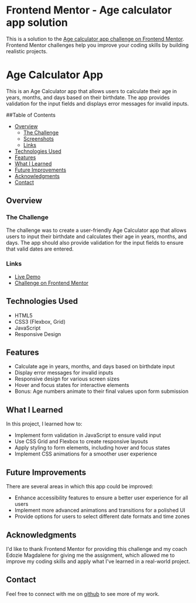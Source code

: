 # Frontend Mentor - Age calculator app solution

This is a solution to the [Age calculator app challenge on Frontend Mentor](https://www.frontendmentor.io/challenges/age-calculator-app-dF9DFFpj-Q). Frontend Mentor challenges help you improve your coding skills by building realistic projects. 

# Age Calculator App

This is an Age Calculator app that allows users to calculate their age in years, months, and days based on their birthdate. The app provides validation for the input fields and displays error messages for invalid inputs.

##Table of Contents

- [Overview](#overview)
  - [The Challenge](#the-challenge)
  - [Screenshots](#screenshots)
  - [Links](#links)
- [Technologies Used](#technologies-used)
- [Features](#features)
- [What I Learned](#what-i-learned)
- [Future Improvements](#future-improvements)
- [Acknowledgments](#acknowledgments)
- [Contact](#contact)

## Overview

### The Challenge

The challenge was to create a user-friendly Age Calculator app that allows users to input their birthdate and calculates their age in years, months, and days. The app should also provide validation for the input fields to ensure that valid dates are entered.


### Links

- [Live Demo](https://delightful-pudding-68b11a.netlify.app)
- [Challenge on Frontend Mentor](https://www.frontendmentor.io/challenges/age-calculator-app-dF9DFFpj-Q)

## Technologies Used

- HTML5
- CSS3 (Flexbox, Grid)
- JavaScript
- Responsive Design

## Features

- Calculate age in years, months, and days based on birthdate input
- Display error messages for invalid inputs
- Responsive design for various screen sizes
- Hover and focus states for interactive elements
- Bonus: Age numbers animate to their final values upon form submission

## What I Learned

In this project, I learned how to:

- Implement form validation in JavaScript to ensure valid input
- Use CSS Grid and Flexbox to create responsive layouts
- Apply styling to form elements, including hover and focus states
- Implement CSS animations for a smoother user experience

## Future Improvements

There are several areas in which this app could be improved:

- Enhance accessibility features to ensure a better user experience for all users
- Implement more advanced animations and transitions for a polished UI
- Provide options for users to select different date formats and time zones

## Acknowledgments

I'd like to thank Frontend Mentor for providing this challenge and my coach Edozie Magdalene for giving me the assignment, which allowed me to improve my coding skills and apply what I've learned in a real-world project.

## Contact

Feel free to connect with me on [github](https://github.com/pipe-justpipe) to see more of my work.


